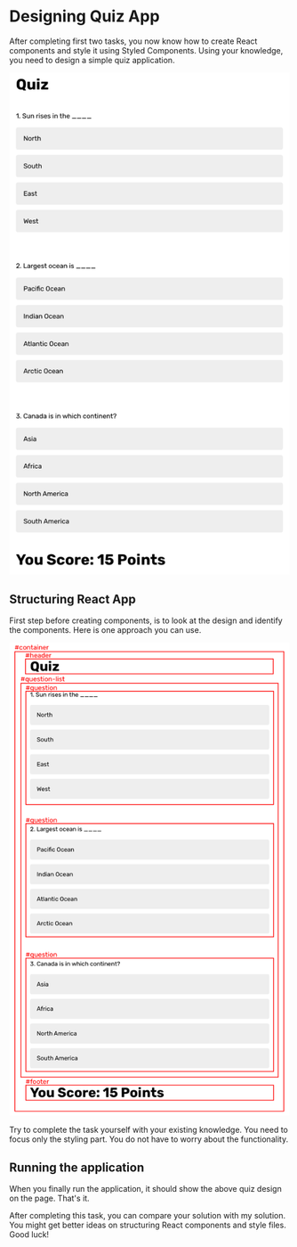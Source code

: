 # Designing Quiz App

After completing first two tasks, you now know how to create React components and style it using Styled Components. Using your knowledge, you need to design a simple quiz application.

![Quiz App](assets/quiz-app.png)

## Structuring React App

First step before creating components, is to look at the design and identify the components. Here is one approach you can use.

![Quiz Components](assets/quiz-components.png)

Try to complete the task yourself with your existing knowledge. You need to focus only the styling part. You do not have to worry about the functionality.

## Running the application

When you finally run the application, it should show the above quiz design on the page. That's it.

After completing this task, you can compare your solution with my solution. You might get better ideas on structuring React components and style files. Good luck!
